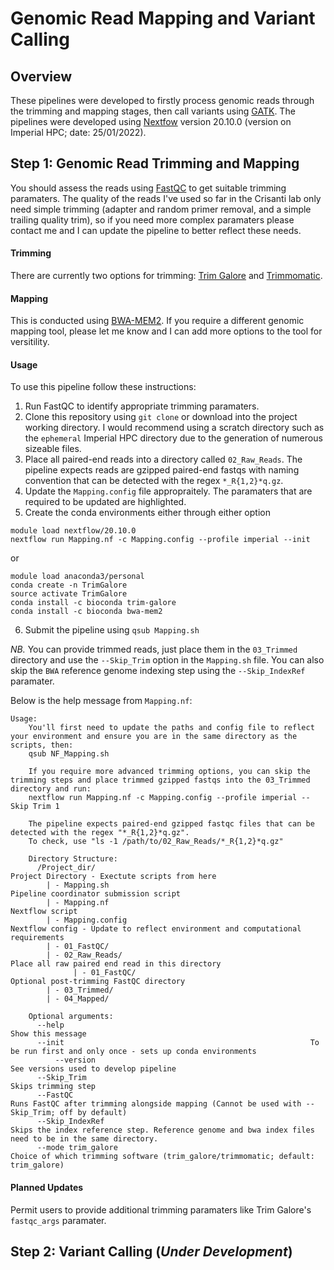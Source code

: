 # Genomic Read Mapping and Variant Calling
## Overview
These pipelines were developed to firstly process genomic reads through the trimming and mapping stages, then call variants using [GATK](https://gatk.broadinstitute.org/hc/en-us). The pipelines were developed using [Nextfow](https://www.nextflow.io/) version 20.10.0 (version on Imperial HPC; date: 25/01/2022). 

## Step 1: Genomic Read Trimming and Mapping
You should assess the reads using [FastQC](https://www.bioinformatics.babraham.ac.uk/projects/fastqc/) to get suitable trimming paramaters. The quality of the reads I've used so far in the Crisanti lab only need simple trimming (adapter and random primer removal, and a simple trailing quality trim), so if you need more complex paramaters please contact me and I can update the pipeline to better reflect these needs.

#### Trimming 
There are currently two options for trimming: [Trim Galore](https://www.bioinformatics.babraham.ac.uk/projects/trim_galore/) and [Trimmomatic](http://www.usadellab.org/cms/?page=trimmomatic).

#### Mapping
This is conducted using [BWA-MEM2](https://github.com/bwa-mem2/bwa-mem2). If you require a different genomic mapping tool, please let me know and I can add more options to the tool for versitility. 

#### Usage
To use this pipeline follow these instructions:

  1. Run FastQC to identify appropriate trimming paramaters.
  2. Clone this repository using `git clone` or download into the project working directory. I would recommend using a scratch directory such as the `ephemeral` Imperial HPC directory due to the generation of numerous sizeable files.
  3. Place all paired-end reads into a directory called `02_Raw_Reads`. The pipeline expects reads are gzipped paired-end fastqs with naming convention that can be detected with the regex `*_R{1,2}*q.gz`.  
  4. Update the `Mapping.config` file appropraitely. The paramaters that are required to be updated are highlighted.
  5. Create the conda environments either through either option
```
module load nextflow/20.10.0
nextflow run Mapping.nf -c Mapping.config --profile imperial --init
```
  or
```
module load anaconda3/personal
conda create -n TrimGalore
source activate TrimGalore
conda install -c bioconda trim-galore
conda install -c bioconda bwa-mem2
```
  6. Submit the pipeline using `qsub Mapping.sh`

*NB.* You can provide trimmed reads, just place them in the `03_Trimmed` directory and use the `--Skip_Trim` option in the `Mapping.sh` file. You can also skip the `BWA` reference genome indexing step using the `--Skip_IndexRef` paramater.



Below is the help message from `Mapping.nf`:
```
Usage:
	You'll first need to update the paths and config file to reflect your environment and ensure you are in the same directory as the scripts, then:
	qsub NF_Mapping.sh
	
	If you require more advanced trimming options, you can skip the trimming steps and place trimmed gzipped fastqs into the 03_Trimmed directory and run:
	nextflow run Mapping.nf -c Mapping.config --profile imperial --Skip Trim 1

	The pipeline expects paired-end gzipped fastqc files that can be detected with the regex "*_R{1,2}*q.gz". 
	To check, use "ls -1 /path/to/02_Raw_Reads/*_R{1,2}*q.gz"
	
	Directory Structure:
	  /Project_dir/                                                Project Directory - Exectute scripts from here
	    | - Mapping.sh      	                               Pipeline coordinator submission script
	    | - Mapping.nf                                             Nextflow script
	    | - Mapping.config                                         Nextflow config - Update to reflect environment and computational requirements
	    | - 01_FastQC/                                             
	    | - 02_Raw_Reads/                                          Place all raw paired end read in this directory
	          | - 01_FastQC/                                       Optional post-trimming FastQC directory
	    | - 03_Trimmed/
	    | - 04_Mapped/
	
	Optional arguments:
	  --help                                                       Show this message
	  --init                                                       To be run first and only once - sets up conda environments
          --version                                                    See versions used to develop pipeline
	  --Skip_Trim                                                  Skips trimming step
	  --FastQC                                                     Runs FastQC after trimming alongside mapping (Cannot be used with --Skip_Trim; off by default)
	  --Skip_IndexRef                                              Skips the index reference step. Reference genome and bwa index files need to be in the same directory.    
	  --mode trim_galore                                           Choice of which trimming software (trim_galore/trimmomatic; default: trim_galore)
```
#### Planned Updates

Permit users to provide additional trimming paramaters like Trim Galore's `fastqc_args` paramater.

## Step 2: Variant Calling (*Under Development*)
